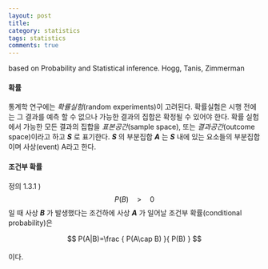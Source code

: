 ```yaml
---
layout: post
title: 
category: statistics
tags: statistics
comments: true
---
```


based on Probability and Statistical inference. Hogg, Tanis, Zimmerman

#### 확률

통계학 연구에는 *확률실험*(random experiments)이 고려된다. 
확률실험은 시행 전에는 그 결과를 예측 할 수 없으나 가능한 결과의 집합은 확정될 수 있어야 한다. 
확률 실험에서 가능한 모든 결과의 집합을 *표본공간*(sample space), 또는 *결과공간*(outcome space)이라고 하고 _**S**_ 로 표기한다. 
_**S**_ 의 부분집합 _**A**_ 는 _**S**_ 내에 있는 요소들의 부분집합이며 사상(event) A라고 한다.


#### 조건부 확률

정의 1.3.1 ) $$ P(B)\quad>\quad0 $$일 때 사상 _**B**_ 가 발생했다는 조건하에 사상 _**A**_ 가 일어날 조건부 확률(conditional probability)은 <br />
<center>$$ P(A|B)=\frac { P(A\cap B) }{ P(B) } $$ </center><br>
이다.
